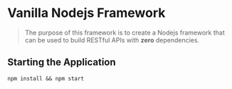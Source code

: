 # Vanilla Nodejs Framework

> The purpose of this framework is to create a Nodejs framework that can be used to build RESTful APIs with **zero** dependencies.

## Starting the Application

```
npm install && npm start
```
